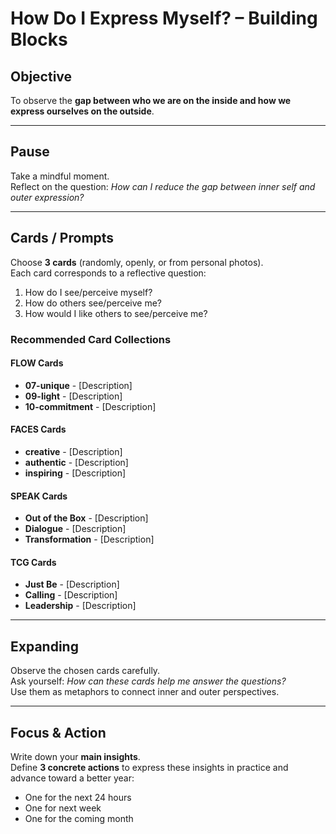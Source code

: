 # How Do I Express Myself? – Building Blocks

## Objective
To observe the **gap between who we are on the inside and how we express ourselves on the outside**.

---

## Pause
Take a mindful moment.  
Reflect on the question: *How can I reduce the gap between inner self and outer expression?*

---

## Cards / Prompts
Choose **3 cards** (randomly, openly, or from personal photos).  
Each card corresponds to a reflective question:

1. How do I see/perceive myself?  
2. How do others see/perceive me?  
3. How would I like others to see/perceive me?


### Recommended Card Collections

#### FLOW Cards
- **07-unique** - [Description]
- **09-light** - [Description]
- **10-commitment** - [Description]

#### FACES Cards
- **creative** - [Description]
- **authentic** - [Description]
- **inspiring** - [Description]

#### SPEAK Cards
- **Out of the Box** - [Description]
- **Dialogue** - [Description]
- **Transformation** - [Description]

#### TCG Cards
- **Just Be** - [Description]
- **Calling** - [Description]
- **Leadership** - [Description]

---

## Expanding
Observe the chosen cards carefully.  
Ask yourself: *How can these cards help me answer the questions?*  
Use them as metaphors to connect inner and outer perspectives.

---

## Focus & Action
Write down your **main insights**.  
Define **3 concrete actions** to express these insights in practice and advance toward a better year:  
- One for the next 24 hours  
- One for next week  
- One for the coming month
